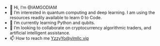 - 👋 Hi, I’m @IAMGODIAM
- 👀 I’m interested in quantum computing and deep learning. I am using the resources readily available to learn 0 to Code.
- 🌱 I’m currently learning Python and qubits.
- 💞️ I’m looking to collaborate on cryptocurrency algorithmic traders, and artificial intelligent assistance. 
- 📫 How to reach me YzzyYo@ylmllc.vip
